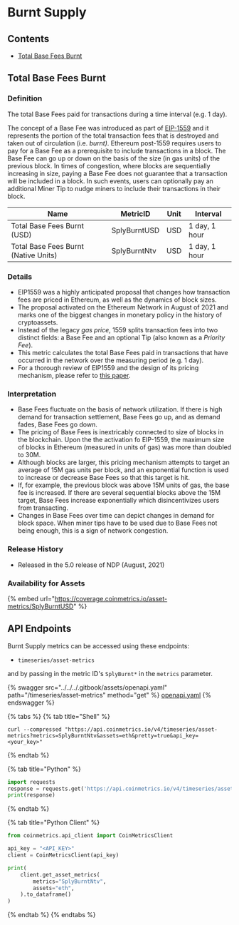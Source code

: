 # Burnt Supply

## Contents

* [Total Base Fees Burnt](burnt-supply.md#splyburn)

## Total Base Fees Burnt <a href="#splyburn" id="splyburn"></a>

### Definition

The total Base Fees paid for transactions during a time interval (e.g. 1 day).

The concept of a Base Fee was introduced as part of [EIP-1559](https://notes.ethereum.org/@vbuterin/eip-1559-faq) and it represents the portion of the total transaction fees that is destroyed and taken out of circulation (i.e. _burnt)_. Ethereum post-1559 requires users to pay for a Base Fee as a prerequisite to include transactions in a block. The Base Fee can go up or down on the basis of the size (in gas units) of the previous block. In times of congestion, where blocks are sequentially increasing in size, paying a Base Fee does not guarantee that a transaction will be included in a block. In such events, users can optionally pay an additional Miner Tip to nudge miners to include their transactions in their block.

| Name                                 | MetricID     | Unit | Interval      |
| ------------------------------------ | ------------ | ---- | ------------- |
| Total Base Fees Burnt (USD)          | SplyBurntUSD | USD  | 1 day, 1 hour |
| Total Base Fees Burnt (Native Units) | SplyBurntNtv | USD  | 1 day, 1 hour |

### Details

* EIP1559 was a highly anticipated proposal that changes how transaction fees are priced in Ethereum, as well as the dynamics of block sizes.
* The proposal activated on the Ethereum Network in August of 2021 and marks one of the biggest changes in monetary policy in the history of cryptoassets.
* Instead of the legacy _gas price_, 1559 splits transaction fees into two distinct fields: a Base Fee and an optional Tip (also known as a _Priority Fee_).
* This metric calculates the total Base Fees paid in transactions that have occurred in the network over the measuring period (e.g. 1 day).
* For a thorough review of EIP1559 and the design of its pricing mechanism, please refer to [this paper](https://arxiv.org/pdf/2012.00854.pdf).

### Interpretation

* Base Fees fluctuate on the basis of network utilization. If there is high demand for transaction settlement, Base Fees go up, and as demand fades, Base Fees go down.
* The pricing of Base Fees is inextricably connected to size of blocks in the blockchain. Upon the the activation fo EIP-1559, the maximum size of blocks in Ethereum (measured in units of gas) was more than doubled to 30M.
* Although blocks are larger, this pricing mechanism attempts to target an average of 15M gas units per block, and an exponential function is used to increase or decrease Base Fees so that this target is hit.
* If, for example, the previous block was above 15M units of gas, the base fee is increased. If there are several sequential blocks above the 15M target, Base Fees increase exponentially which disincentivizes users from transacting.
* Changes in Base Fees over time can depict changes in demand for block space. When miner tips have to be used due to Base Fees not being enough, this is a sign of network congestion.

### Release History

* Released in the 5.0 release of NDP (August, 2021)

### Availability for Assets

{% embed url="https://coverage.coinmetrics.io/asset-metrics/SplyBurntUSD" %}

## API Endpoints

Burnt Supply metrics can be accessed using these endpoints:

* `timeseries/asset-metrics`

and by passing in the metric ID's `SplyBurnt*` in the `metrics` parameter.

{% swagger src="../../../.gitbook/assets/openapi.yaml" path="/timeseries/asset-metrics" method="get" %}
[openapi.yaml](../../../.gitbook/assets/openapi.yaml)
{% endswagger %}

{% tabs %}
{% tab title="Shell" %}
```shell
curl --compressed "https://api.coinmetrics.io/v4/timeseries/asset-metrics?metrics=SplyBurntNtv&assets=eth&pretty=true&api_key=<your_key>"
```
{% endtab %}

{% tab title="Python" %}
```python
import requests
response = requests.get('https://api.coinmetrics.io/v4/timeseries/asset-metrics?metrics=SplyBurntNtv&assets=eth&pretty=true&api_key=<your_key>').json()
print(response)
```
{% endtab %}

{% tab title="Python Client" %}
```python
from coinmetrics.api_client import CoinMetricsClient

api_key = "<API_KEY>"
client = CoinMetricsClient(api_key)

print(
    client.get_asset_metrics(
        metrics="SplyBurntNtv", 
        assets="eth",
    ).to_dataframe()
)
```
{% endtab %}
{% endtabs %}

